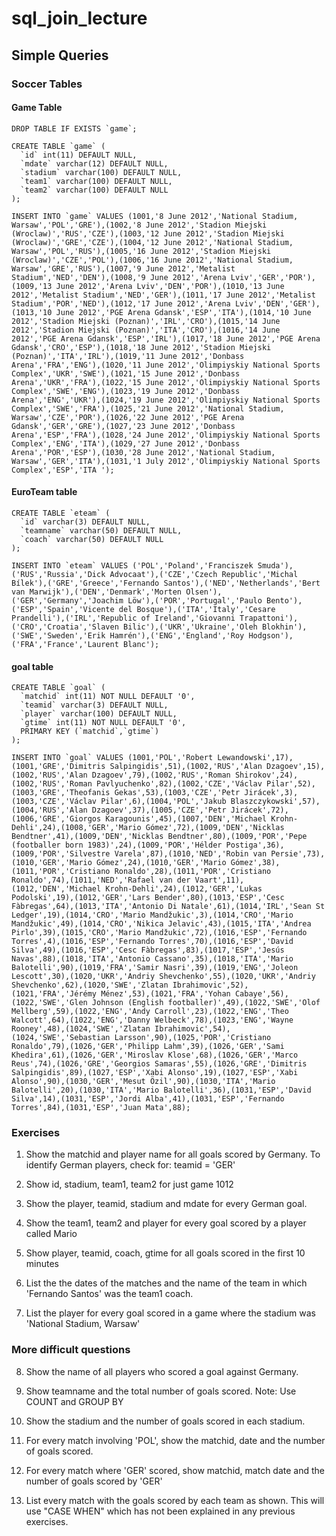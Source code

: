 # sql_join_lecture

## Simple Queries

### Soccer Tables

#### Game Table
```
DROP TABLE IF EXISTS `game`;

CREATE TABLE `game` (
  `id` int(11) DEFAULT NULL,
  `mdate` varchar(12) DEFAULT NULL,
  `stadium` varchar(100) DEFAULT NULL,
  `team1` varchar(100) DEFAULT NULL,
  `team2` varchar(100) DEFAULT NULL
);

INSERT INTO `game` VALUES (1001,'8 June 2012','National Stadium, Warsaw','POL','GRE'),(1002,'8 June 2012','Stadion Miejski (Wroclaw)','RUS','CZE'),(1003,'12 June 2012','Stadion Miejski (Wroclaw)','GRE','CZE'),(1004,'12 June 2012','National Stadium, Warsaw','POL','RUS'),(1005,'16 June 2012','Stadion Miejski (Wroclaw)','CZE','POL'),(1006,'16 June 2012','National Stadium, Warsaw','GRE','RUS'),(1007,'9 June 2012','Metalist Stadium','NED','DEN'),(1008,'9 June 2012','Arena Lviv','GER','POR'),(1009,'13 June 2012','Arena Lviv','DEN','POR'),(1010,'13 June 2012','Metalist Stadium','NED','GER'),(1011,'17 June 2012','Metalist Stadium','POR','NED'),(1012,'17 June 2012','Arena Lviv','DEN','GER'),(1013,'10 June 2012','PGE Arena Gdansk','ESP','ITA'),(1014,'10 June 2012','Stadion Miejski (Poznan)','IRL','CRO'),(1015,'14 June 2012','Stadion Miejski (Poznan)','ITA','CRO'),(1016,'14 June 2012','PGE Arena Gdansk','ESP','IRL'),(1017,'18 June 2012','PGE Arena Gdansk','CRO','ESP'),(1018,'18 June 2012','Stadion Miejski (Poznan)','ITA','IRL'),(1019,'11 June 2012','Donbass Arena','FRA','ENG'),(1020,'11 June 2012','Olimpiyskiy National Sports Complex','UKR','SWE'),(1021,'15 June 2012','Donbass Arena','UKR','FRA'),(1022,'15 June 2012','Olimpiyskiy National Sports Complex','SWE','ENG'),(1023,'19 June 2012','Donbass Arena','ENG','UKR'),(1024,'19 June 2012','Olimpiyskiy National Sports Complex','SWE','FRA'),(1025,'21 June 2012','National Stadium, Warsaw','CZE','POR'),(1026,'22 June 2012','PGE Arena Gdansk','GER','GRE'),(1027,'23 June 2012','Donbass Arena','ESP','FRA'),(1028,'24 June 2012','Olimpiyskiy National Sports Complex','ENG','ITA'),(1029,'27 June 2012','Donbass Arena','POR','ESP'),(1030,'28 June 2012','National Stadium, Warsaw','GER','ITA'),(1031,'1 July 2012','Olimpiyskiy National Sports Complex','ESP','ITA ');
```

#### EuroTeam table
```
CREATE TABLE `eteam` (
  `id` varchar(3) DEFAULT NULL,
  `teamname` varchar(50) DEFAULT NULL,
  `coach` varchar(50) DEFAULT NULL
);

INSERT INTO `eteam` VALUES ('POL','Poland','Franciszek Smuda'),('RUS','Russia','Dick Advocaat'),('CZE','Czech Republic','Michal Bílek'),('GRE','Greece','Fernando Santos'),('NED','Netherlands','Bert van Marwijk'),('DEN','Denmark','Morten Olsen'),('GER','Germany','Joachim Löw'),('POR','Portugal','Paulo Bento'),('ESP','Spain','Vicente del Bosque'),('ITA','Italy','Cesare Prandelli'),('IRL','Republic of Ireland','Giovanni Trapattoni'),('CRO','Croatia','Slaven Bilic'),('UKR','Ukraine','Oleh Blokhin'),('SWE','Sweden','Erik Hamrén'),('ENG','England','Roy Hodgson'),('FRA','France','Laurent Blanc');
```

#### goal table
```
CREATE TABLE `goal` (
  `matchid` int(11) NOT NULL DEFAULT '0',
  `teamid` varchar(3) DEFAULT NULL,
  `player` varchar(100) DEFAULT NULL,
  `gtime` int(11) NOT NULL DEFAULT '0',
  PRIMARY KEY (`matchid`,`gtime`)
);

INSERT INTO `goal` VALUES (1001,'POL','Robert Lewandowski',17),(1001,'GRE','Dimitris Salpingidis',51),(1002,'RUS','Alan Dzagoev',15),(1002,'RUS','Alan Dzagoev',79),(1002,'RUS','Roman Shirokov',24),(1002,'RUS','Roman Pavlyuchenko',82),(1002,'CZE','Václav Pilar',52),(1003,'GRE','Theofanis Gekas',53),(1003,'CZE','Petr Jirácek',3),(1003,'CZE','Václav Pilar',6),(1004,'POL','Jakub Blaszczykowski',57),(1004,'RUS','Alan Dzagoev',37),(1005,'CZE','Petr Jirácek',72),(1006,'GRE','Giorgos Karagounis',45),(1007,'DEN','Michael Krohn-Dehli',24),(1008,'GER','Mario Gómez',72),(1009,'DEN','Nicklas Bendtner',41),(1009,'DEN','Nicklas Bendtner',80),(1009,'POR','Pepe (footballer born 1983)',24),(1009,'POR','Hélder Postiga',36),(1009,'POR','Silvestre Varela',87),(1010,'NED','Robin van Persie',73),(1010,'GER','Mario Gómez',24),(1010,'GER','Mario Gómez',38),(1011,'POR','Cristiano Ronaldo',28),(1011,'POR','Cristiano Ronaldo',74),(1011,'NED','Rafael van der Vaart',11),(1012,'DEN','Michael Krohn-Dehli',24),(1012,'GER','Lukas Podolski',19),(1012,'GER','Lars Bender',80),(1013,'ESP','Cesc Fàbregas',64),(1013,'ITA','Antonio Di Natale',61),(1014,'IRL','Sean St Ledger',19),(1014,'CRO','Mario Mandžukic',3),(1014,'CRO','Mario Mandžukic',49),(1014,'CRO','Nikica Jelavic',43),(1015,'ITA','Andrea Pirlo',39),(1015,'CRO','Mario Mandžukic',72),(1016,'ESP','Fernando Torres',4),(1016,'ESP','Fernando Torres',70),(1016,'ESP','David Silva',49),(1016,'ESP','Cesc Fàbregas',83),(1017,'ESP','Jesús Navas',88),(1018,'ITA','Antonio Cassano',35),(1018,'ITA','Mario Balotelli',90),(1019,'FRA','Samir Nasri',39),(1019,'ENG','Joleon Lescott',30),(1020,'UKR','Andriy Shevchenko',55),(1020,'UKR','Andriy Shevchenko',62),(1020,'SWE','Zlatan Ibrahimovic',52),(1021,'FRA','Jérémy Ménez',53),(1021,'FRA','Yohan Cabaye',56),(1022,'SWE','Glen Johnson (English footballer)',49),(1022,'SWE','Olof Mellberg',59),(1022,'ENG','Andy Carroll',23),(1022,'ENG','Theo Walcott',64),(1022,'ENG','Danny Welbeck',78),(1023,'ENG','Wayne Rooney',48),(1024,'SWE','Zlatan Ibrahimovic',54),(1024,'SWE','Sebastian Larsson',90),(1025,'POR','Cristiano Ronaldo',79),(1026,'GER','Philipp Lahm',39),(1026,'GER','Sami Khedira',61),(1026,'GER','Miroslav Klose',68),(1026,'GER','Marco Reus',74),(1026,'GRE','Georgios Samaras',55),(1026,'GRE','Dimitris Salpingidis',89),(1027,'ESP','Xabi Alonso',19),(1027,'ESP','Xabi Alonso',90),(1030,'GER','Mesut Özil',90),(1030,'ITA','Mario Balotelli',20),(1030,'ITA','Mario Balotelli',36),(1031,'ESP','David Silva',14),(1031,'ESP','Jordi Alba',41),(1031,'ESP','Fernando Torres',84),(1031,'ESP','Juan Mata',88);
```

### Exercises
1) Show the matchid and player name for all goals scored by Germany. To identify German players, check for: teamid = 'GER'

2) Show id, stadium, team1, team2 for just game 1012

3) Show the player, teamid, stadium and mdate for every German goal.

4) Show the team1, team2 and player for every goal scored by a player called Mario

5) Show player, teamid, coach, gtime for all goals scored in the first 10 minutes

6) List the the dates of the matches and the name of the team in which 'Fernando Santos' was the team1 coach.

7) List the player for every goal scored in a game where the stadium was 'National Stadium, Warsaw'


### More difficult questions
8) Show the name of all players who scored a goal against Germany.


9) Show teamname and the total number of goals scored. Note: Use COUNT and GROUP BY


10) Show the stadium and the number of goals scored in each stadium.

11) For every match involving 'POL', show the matchid, date and the number of goals scored.

12) For every match where 'GER' scored, show matchid, match date and the number of goals scored by 'GER'

13) List every match with the goals scored by each team as shown. This will use "CASE WHEN" which has not been explained in any previous exercises.
